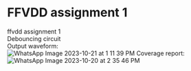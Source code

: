 # FFVDD assignment 1
ffvdd assignment 1\
Debouncing circuit\
Output waveform:\
![WhatsApp Image 2023-10-21 at 1 11 39 PM](https://github.com/venkatraghavv/ffvdd_a1/assets/121925910/adf81150-9d6b-427a-abdc-7f37802dcda4)
Coverage report:\
![WhatsApp Image 2023-10-20 at 2 35 46 PM](https://github.com/venkatraghavv/ffvdd_a1/assets/121925910/8b8b868d-f419-4371-8317-d61722a8f2ba)
